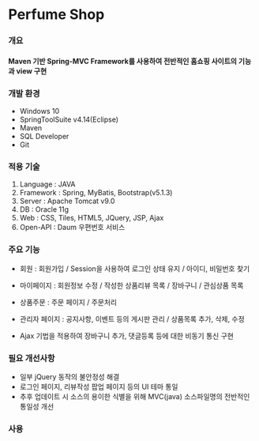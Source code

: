 # Perfume Shop

### 개요
#### Maven 기반 Spring-MVC Framework를 사용하여 전반적인 홈쇼핑 사이트의 기능과 view 구현 

### 개발 환경
* Windows 10
* SpringToolSuite v4.14(Eclipse)
* Maven
* SQL Developer
* Git


### 적용 기술
1. Language : JAVA
2. Framework : Spring, MyBatis, Bootstrap(v5.1.3)
3. Server : Apache Tomcat v9.0
4. DB : Oracle 11g
5. Web : CSS, Tiles, HTML5, JQuery, JSP, Ajax
6. Open-API :  Daum 우편번호 서비스

### 주요 기능
* 회원 : 회원가입 / Session을 사용하여 로그인 상태 유지 / 아이디, 비밀번호 찾기

* 마이페이지 : 회원정보 수정 / 작성한 상품리뷰 목록 / 장바구니 / 관심상품 목록

* 상품주문 : 주문 페이지 / 주문처리

* 관리자 페이지 : 공지사항, 이벤트 등의 게시판 관리 / 상품목록 추가, 삭제, 수정

* Ajax 기법을 적용하여 장바구니 추가, 댓글등록 등에 대한 비동기 통신 구현

### 필요 개선사항
* 일부 jQuery 동작의 불안정성 해결
* 로그인 페이지, 리뷰작성 팝업 페이지 등의 UI 테마 통일
* 추후 업데이트 시 소스의 용이한 식별을 위해 MVC(java) 소스파일명의 전반적인 통일성 개선 

### 사용 



